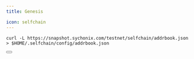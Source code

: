 ```yaml
---
title: Genesis

icon: selfchain
---
```


<div class="code-block-wrapper">
  <pre><code>curl -L https://snapshot.sychonix.com/testnet/selfchain/addrbook.json > $HOME/.selfchain/config/addrbook.json</code></pre>
  <button class="copy-btn"><i class="fas fa-copy"></i></button>
</div>
